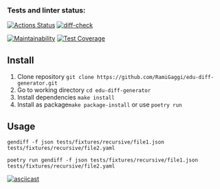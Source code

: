 ### Tests and linter status:
[![Actions Status](https://github.com/RamiGaggi/python-project-lvl2/workflows/hexlet-check/badge.svg)](https://github.com/RamiGaggi/python-project-lvl2/actions)
[![diff-check](https://github.com/RamiGaggi/python-project-lvl2/actions/workflows/gendiff-check.yml/badge.svg)](https://github.com/RamiGaggi/python-project-lvl2/actions/workflows/gendiff-check.yml)

[![Maintainability](https://api.codeclimate.com/v1/badges/6140e64cfc802ddecbd3/maintainability)](https://codeclimate.com/github/RamiGaggi/python-project-lvl2/maintainability)
[![Test Coverage](https://api.codeclimate.com/v1/badges/6140e64cfc802ddecbd3/test_coverage)](https://codeclimate.com/github/RamiGaggi/python-project-lvl2/test_coverage)

## Install
1) Clone repository ```git clone https://github.com/RamiGaggi/edu-diff-generator.git```
2) Go to working directory ```cd edu-diff-generator```
3) Install dependencies ```make install```
4) Install as package```make package-install``` or use ```poetry run```


## Usage
```
gendiff -f json tests/fixtures/recursive/file1.json  tests/fixtures/recursive/file2.yaml
```
```
poetry run gendiff -f json tests/fixtures/recursive/file1.json  tests/fixtures/recursive/file2.yaml
```
[![asciicast](https://asciinema.org/a/8SE7wW9mDLf8phUtk5riw9JxH.svg)](https://asciinema.org/a/8SE7wW9mDLf8phUtk5riw9JxH)
